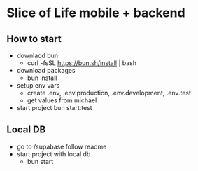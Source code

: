 # Slice of Life mobile + backend

## How to start

- downlaod bun
  - curl -fsSL <https://bun.sh/install> | bash
- download packages
  - bun install
- setup env vars
  - create .env, .env.production, .env.development, .env.test
  - get values from michael
- start project
   bun start:test

## Local DB

- go to /supabase follow readme
- start project with local db
  - bun start
